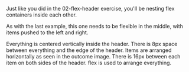 Just like you did in the 02-flex-header exercise, you'll be nesting flex containers inside each other.

As with the last example, this one needs to be flexible in the middle, with items pushed to the left and right.

Everything is centered vertically inside the header.
There is 8px space between everything and the edge of the header.
Items are arranged horizontally as seen in the outcome image.
There is 16px between each item on both sides of the header.
flex is used to arrange everything.
